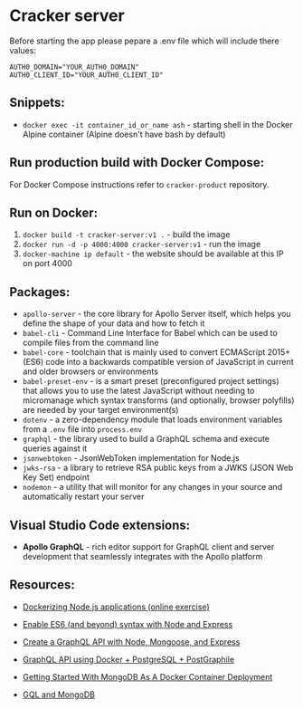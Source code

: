 # Cracker server

Before starting the app please pepare a .env file which will include there values:

    AUTH0_DOMAIN="YOUR_AUTH0_DOMAIN"
    AUTH0_CLIENT_ID="YOUR_AUTH0_CLIENT_ID"

## Snippets:

- `docker exec -it container_id_or_name ash` - starting shell in the Docker Alpine container (Alpine doesn't have bash by default)

## Run production build with Docker Compose:

For Docker Compose instructions refer to `cracker-product` repository.

## Run on Docker:

1. `docker build -t cracker-server:v1 .` - build the image
2. `docker run -d -p 4000:4000 cracker-server:v1` - run the image
3. `docker-machine ip default` - the website should be available at this IP on port 4000

## Packages:

- `apollo-server` - the core library for Apollo Server itself, which helps you define the shape of your data and how to fetch it
- `babel-cli` - Command Line Interface for Babel which can be used to compile files from the command line
- `babel-core` - toolchain that is mainly used to convert ECMAScript 2015+ (ES6) code into a backwards compatible version of JavaScript in current and older browsers or environments
- `babel-preset-env` - is a smart preset (preconfigured project settings) that allows you to use the latest JavaScript without needing to micromanage which syntax transforms (and optionally, browser polyfills) are needed by your target environment(s)
- `dotenv` - a zero-dependency module that loads environment variables from a `.env` file into `process.env`
- `graphql` - the library used to build a GraphQL schema and execute queries against it
- `jsonwebtoken` - JsonWebToken implementation for Node.js
- `jwks-rsa` - a library to retrieve RSA public keys from a JWKS (JSON Web Key Set) endpoint
- `nodemon` - a utility that will monitor for any changes in your source and automatically restart your server

## Visual Studio Code extensions:

- **Apollo GraphQL** - rich editor support for GraphQL client and server development that seamlessly integrates with the Apollo platform

## Resources:

- [Dockerizing Node.js applications (online exercise)](https://www.katacoda.com/courses/docker/3# "Katacoda course")
- [Enable ES6 (and beyond) syntax with Node and Express](https://www.freecodecamp.org/news/how-to-enable-es6-and-beyond-syntax-with-node-and-express-68d3e11fe1ab/)

- [Create a GraphQL API with Node, Mongoose, and Express](https://getstream.io/blog/tutorial-create-a-graphql-api-with-node-mongoose-and-express/)
- [GraphQL API using Docker + PostgreSQL + PostGraphile](https://medium.com/coderbunker/a-better-way-to-develop-your-graphql-api-using-docker-postgresql-postgraphile-7a1ae034b826)
- [Getting Started With MongoDB As A Docker Container Deployment](https://www.thepolyglotdeveloper.com/2019/01/getting-started-mongodb-docker-container-deployment/)
- [GQL and MongoDB](https://www.apollographql.com/blog/tutorial-building-a-graphql-server-cddaa023c035)
